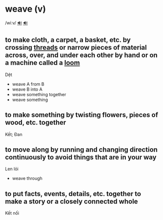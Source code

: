 # weave (v)

/wiːv/ [🔊](https://www.oxfordlearnersdictionaries.com/media/english/uk_pron/w/wea/weave/weave__gb_1.mp3) [🔊](https://www.oxfordlearnersdictionaries.com/media/english/us_pron/w/wea/weave/weave__us_1.mp3)

## to make cloth, a carpet, a basket, etc. by crossing [threads](../t/thread-n.md#a-thin-string-of-cotton-wool-silk-etc-used-for-sewing-or-making-cloth) or narrow pieces of material across, over, and under each other by hand or on a machine called a [loom](../l/loom-n.md#a-machine-for-making-cloth-by-crossing-threads-over-and-under-other-threads-that-go-in-a-different-directions)

Dệt

- weave A from B
- weave B into A
- weave something together
- weave something

## to make something by twisting flowers, pieces of wood, etc. together

Kết; Đan

## to move along by running and changing direction continuously to avoid things that are in your way

Len lỏi

- weave through

## to put facts, events, details, etc. together to make a story or a closely connected whole

Kết nối